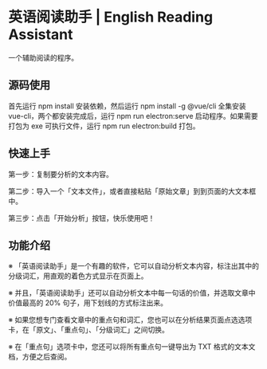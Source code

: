 # 英语阅读助手 | English Reading Assistant
一个辅助阅读的程序。

## 源码使用

首先运行 npm install 安装依赖，然后运行 npm install -g @vue/cli 全集安装vue-cli，两个都安装完成后，运行 npm run electron:serve 启动程序。如果需要打包为 exe 可执行文件，运行 npm run electron:build 打包。

## 快速上手

第一步：复制要分析的文本内容。

第二步：导入一个「文本文件」，或者直接粘贴「原始文章」到到页面的大文本框中。

第三步：点击「开始分析」按钮，快乐使用吧！

## 功能介绍

※ 「英语阅读助手」是一个有趣的软件，它可以自动分析文本内容，标注出其中的分级词汇，用直观的着色方式显示在页面上。

※ 并且，「英语阅读助手」还可以自动分析文本中每一句话的价值，并选取文章中价值最高的 20% 句子，用下划线的方式标注出来。

※ 如果您想专门查看文章中的重点句和词汇，您也可以在分析结果页面点选选项卡，在「原文」、「重点句」、「分级词汇」之间切换。

※ 在「重点句」选项卡中，您还可以将所有重点句一键导出为 TXT 格式的文本文档，方便之后查阅。
